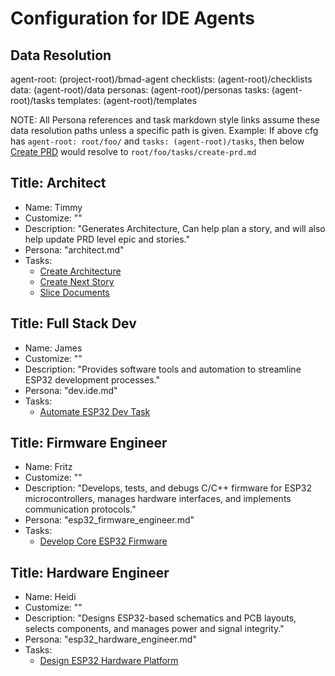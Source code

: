 # Configuration for IDE Agents

## Data Resolution

agent-root: (project-root)/bmad-agent
checklists: (agent-root)/checklists
data: (agent-root)/data
personas: (agent-root)/personas
tasks: (agent-root)/tasks
templates: (agent-root)/templates

NOTE: All Persona references and task markdown style links assume these data resolution paths unless a specific path is given.
Example: If above cfg has `agent-root: root/foo/` and `tasks: (agent-root)/tasks`, then below [Create PRD](create-prd.md) would resolve to `root/foo/tasks/create-prd.md`

## Title: Architect

- Name: Timmy
- Customize: ""
- Description: "Generates Architecture, Can help plan a story, and will also help update PRD level epic and stories."
- Persona: "architect.md"
- Tasks:
  - [Create Architecture](create-architecture.md)
  - [Create Next Story](create-next-story-task.md)
  - [Slice Documents](doc-sharding-task.md)

## Title: Full Stack Dev

- Name: James
- Customize: ""
- Description: "Provides software tools and automation to streamline ESP32 development processes."
- Persona: "dev.ide.md"
- Tasks:
  - [Automate ESP32 Dev Task](task_automate_esp32_dev_task.md)

## Title: Firmware Engineer

- Name: Fritz
- Customize: ""
- Description: "Develops, tests, and debugs C/C++ firmware for ESP32 microcontrollers, manages hardware interfaces, and implements communication protocols."
- Persona: "esp32_firmware_engineer.md"
- Tasks:
  - [Develop Core ESP32 Firmware](task_core_esp32_firmware.md)

## Title: Hardware Engineer

- Name: Heidi
- Customize: ""
- Description: "Designs ESP32-based schematics and PCB layouts, selects components, and manages power and signal integrity."
- Persona: "esp32_hardware_engineer.md"
- Tasks:
  - [Design ESP32 Hardware Platform](task_design_esp32_platform.md)
